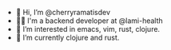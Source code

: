 - 👋 Hi, I’m @cherryramatisdev
- 👩‍⚕️ I'm a backend developer at @lami-health
- 👀 I’m interested in emacs, vim, rust, clojure.
- 🌱 I’m currently clojure and rust.
